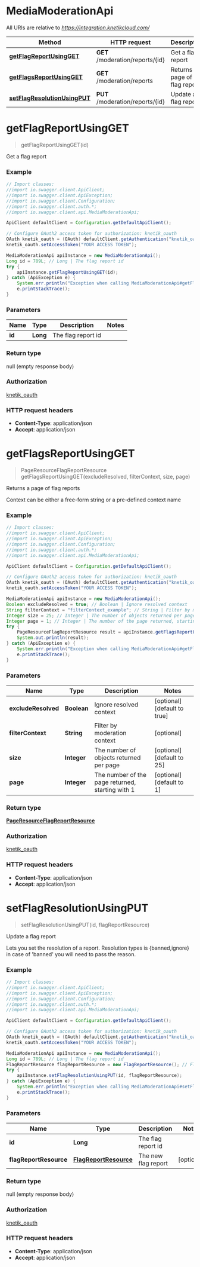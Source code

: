 # MediaModerationApi

All URIs are relative to *https://integration.knetikcloud.com/*

Method | HTTP request | Description
------------- | ------------- | -------------
[**getFlagReportUsingGET**](MediaModerationApi.md#getFlagReportUsingGET) | **GET** /moderation/reports/{id} | Get a flag report
[**getFlagsReportUsingGET**](MediaModerationApi.md#getFlagsReportUsingGET) | **GET** /moderation/reports | Returns a page of flag reports
[**setFlagResolutionUsingPUT**](MediaModerationApi.md#setFlagResolutionUsingPUT) | **PUT** /moderation/reports/{id} | Update a flag report


<a name="getFlagReportUsingGET"></a>
# **getFlagReportUsingGET**
> getFlagReportUsingGET(id)

Get a flag report

### Example
```java
// Import classes:
//import io.swagger.client.ApiClient;
//import io.swagger.client.ApiException;
//import io.swagger.client.Configuration;
//import io.swagger.client.auth.*;
//import io.swagger.client.api.MediaModerationApi;

ApiClient defaultClient = Configuration.getDefaultApiClient();

// Configure OAuth2 access token for authorization: knetik_oauth
OAuth knetik_oauth = (OAuth) defaultClient.getAuthentication("knetik_oauth");
knetik_oauth.setAccessToken("YOUR ACCESS TOKEN");

MediaModerationApi apiInstance = new MediaModerationApi();
Long id = 789L; // Long | The flag report id
try {
    apiInstance.getFlagReportUsingGET(id);
} catch (ApiException e) {
    System.err.println("Exception when calling MediaModerationApi#getFlagReportUsingGET");
    e.printStackTrace();
}
```

### Parameters

Name | Type | Description  | Notes
------------- | ------------- | ------------- | -------------
 **id** | **Long**| The flag report id |

### Return type

null (empty response body)

### Authorization

[knetik_oauth](../README.md#knetik_oauth)

### HTTP request headers

 - **Content-Type**: application/json
 - **Accept**: application/json

<a name="getFlagsReportUsingGET"></a>
# **getFlagsReportUsingGET**
> PageResourceFlagReportResource getFlagsReportUsingGET(excludeResolved, filterContext, size, page)

Returns a page of flag reports

Context can be either a free-form string or a pre-defined context name

### Example
```java
// Import classes:
//import io.swagger.client.ApiClient;
//import io.swagger.client.ApiException;
//import io.swagger.client.Configuration;
//import io.swagger.client.auth.*;
//import io.swagger.client.api.MediaModerationApi;

ApiClient defaultClient = Configuration.getDefaultApiClient();

// Configure OAuth2 access token for authorization: knetik_oauth
OAuth knetik_oauth = (OAuth) defaultClient.getAuthentication("knetik_oauth");
knetik_oauth.setAccessToken("YOUR ACCESS TOKEN");

MediaModerationApi apiInstance = new MediaModerationApi();
Boolean excludeResolved = true; // Boolean | Ignore resolved context
String filterContext = "filterContext_example"; // String | Filter by moderation context
Integer size = 25; // Integer | The number of objects returned per page
Integer page = 1; // Integer | The number of the page returned, starting with 1
try {
    PageResourceFlagReportResource result = apiInstance.getFlagsReportUsingGET(excludeResolved, filterContext, size, page);
    System.out.println(result);
} catch (ApiException e) {
    System.err.println("Exception when calling MediaModerationApi#getFlagsReportUsingGET");
    e.printStackTrace();
}
```

### Parameters

Name | Type | Description  | Notes
------------- | ------------- | ------------- | -------------
 **excludeResolved** | **Boolean**| Ignore resolved context | [optional] [default to true]
 **filterContext** | **String**| Filter by moderation context | [optional]
 **size** | **Integer**| The number of objects returned per page | [optional] [default to 25]
 **page** | **Integer**| The number of the page returned, starting with 1 | [optional] [default to 1]

### Return type

[**PageResourceFlagReportResource**](PageResourceFlagReportResource.md)

### Authorization

[knetik_oauth](../README.md#knetik_oauth)

### HTTP request headers

 - **Content-Type**: application/json
 - **Accept**: application/json

<a name="setFlagResolutionUsingPUT"></a>
# **setFlagResolutionUsingPUT**
> setFlagResolutionUsingPUT(id, flagReportResource)

Update a flag report

Lets you set the resolution of a report. Resolution types is {banned,ignore} in case of &#39;banned&#39; you will need to pass the reason.

### Example
```java
// Import classes:
//import io.swagger.client.ApiClient;
//import io.swagger.client.ApiException;
//import io.swagger.client.Configuration;
//import io.swagger.client.auth.*;
//import io.swagger.client.api.MediaModerationApi;

ApiClient defaultClient = Configuration.getDefaultApiClient();

// Configure OAuth2 access token for authorization: knetik_oauth
OAuth knetik_oauth = (OAuth) defaultClient.getAuthentication("knetik_oauth");
knetik_oauth.setAccessToken("YOUR ACCESS TOKEN");

MediaModerationApi apiInstance = new MediaModerationApi();
Long id = 789L; // Long | The flag report id
FlagReportResource flagReportResource = new FlagReportResource(); // FlagReportResource | The new flag report
try {
    apiInstance.setFlagResolutionUsingPUT(id, flagReportResource);
} catch (ApiException e) {
    System.err.println("Exception when calling MediaModerationApi#setFlagResolutionUsingPUT");
    e.printStackTrace();
}
```

### Parameters

Name | Type | Description  | Notes
------------- | ------------- | ------------- | -------------
 **id** | **Long**| The flag report id |
 **flagReportResource** | [**FlagReportResource**](FlagReportResource.md)| The new flag report | [optional]

### Return type

null (empty response body)

### Authorization

[knetik_oauth](../README.md#knetik_oauth)

### HTTP request headers

 - **Content-Type**: application/json
 - **Accept**: application/json

